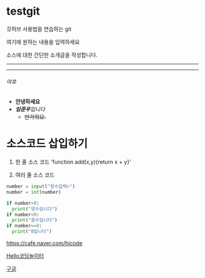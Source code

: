 # testgit
깃허브 사용법을 연습하는 git

여기에 원하는 내용을 입력하세요

소스에 대한 간단한 소개글을 작성합니다.

---
***
###### 야호
* **안녕하세요**
* ***임준우****입니다*
  * ~~반가워요.~~

# 소스코드 삽입하기
1. 한 줄 소스 코드
'function add(x,y){return x + y}'

2. 여러 줄 소스 코드
```python
number = input("정수입력>")
number = int(number)

if number>0:
  print("양수입니다")
if number<0:
  print("음수입니다")
if number==0:
  print("0입니다")
```

<https://cafe.naver.com/hicode>

[Hello코딩놀이터](https://cafe.naver.com/)

[구글](https://google.com, "검색 사이트")
